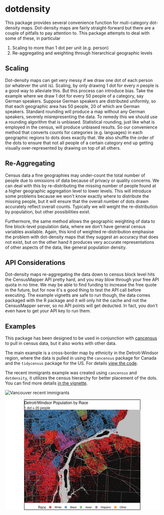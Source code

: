 # dotdensity
This package provides several convenience function for muti-category dot-density maps. Dot-density maps are fairly straight-forward but there are a couple of pitfalls to pay attention to. This package attempts to
deal with some of these, in particular

1. Scaling to more than 1 dot per unit (e.g. person)
2. Re-aggregating and weighting through hierarchical geographic levels

## Scaling
Dot-density maps can get very messy if we draw one dot of each person (or whatever the unit is). Scaling, by
only drawing 1 dot for every *n* people is a good way to alleviate this. But this process can introduce bias. Take
the example where we draw 1 dot for every 50 people of a category, say German speakers. Suppose German speakers
are distributed uniformly, so that each geographic area has 50 people, 20 of which are German speakers. Standard rounding will produce a
map without any German speakers, severely misrepresenting the data. To remedy this we should use a rounding algorithm that is unbiased. Statistical rounding, just like what is employed in the census, will produce unbiased results. So our convenience method that converts counts for categories (e.g. languages) in each geographic regions to dots does exactly that. We also shuffle the order of the dots to ensure that not all people of a certain category end up getting visually over-represented by drawing on top of all others.

## Re-Aggregating
Census data a fine geographies may under-count the total number of people due to omissions of data because of privacy or quality concerns. We can deal with this by re-distributing the missing number of people found at a higher geographic aggregation level to lower levels. This will introduce some problems because we won't know exactly where to distribute the missing people, but it will ensure that the overall number of dots drawn accurately reflect overall counts. Typically we will weight the re-distribution by population, but other possibilities exist.

Furthermore, the same method allows the geographic weighting of data to fine block-level population data, where
we don't have general census variables available. Again, this kind of weighted re-distribution emphasise the problem with dot-density maps that they suggest an accuracy that does not exist, but on the other hand it produces very accurate representations of other aspects of the data, like general population density.

## API Considerations
Dot-density maps re-aggregating the data down to census block level hits the CensusMapper API pretty hard, and
you may blow through your free API quota in no time. We may be able to find funding to increase the free quote in
the future, but for now it's a good thing to test the API call before executing. The example vignetts are safe to
run though, the data comes packaged with the R package and it will only hit the cache and not the CensusMapper server,
so no API points will get deducted. In fact, you don't even have to get your API key to run them.

## Examples
This package has been designed to be used in conjunction with [cancensus](https://github.com/mountainMath/cancensus) to pull in census data, but it also works with other data.

The main example is a cross-border map by ethnicity in the Detroit-Windsor region, where the data is pulled in using the `cancensus` package for Canada and the `tidycensus` package for the US. For details [view the code](https://github.com/mountainMath/dotdensity/blob/master/vignettes/why_dotdensity.Rmd).

The recent immigrants example was created using `cancensus` and `dotdensity`, it utilizes the census hierarchy for better placement of the dots. You can find more details [in the vignette](https://github.com/mountainMath/dotdensity/blob/master/vignettes/recent_immigrants.Rmd).


![Vancouver recent immigrants](https://github.com/mountainMath/dotdensity/blob/master/images/recent_immigrants_DB.png?raw=true)


![Ethnicity in Detroid-Windsor](https://github.com/mountainMath/dotdensity/blob/master/images/race.png?raw=true)

